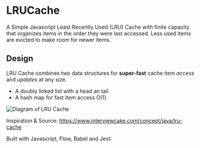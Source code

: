 # LRUCache
A Simple Javascript Least Recently Used (LRU) Cache with finite capacity that organizes items in the order they were last accessed. Less used items are evicted to make room for newer items.

## Design
LRU Cache combines two data structures for **super-fast** cache item *access* and *updates* at any size.
- A doubly linked list with a head an tail
- A hash map for fast item access O(1).

![Diagram of LRU Cache](https://www.interviewcake.com/images/svgs/lru_cache__doubly_linked_list.svg?bust=204)

Inspiration & Source: https://www.interviewcake.com/concept/java/lru-cache

Built with Javascript, Flow, Babel and Jest.